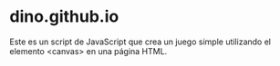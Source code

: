 # dino.github.io
Este es un script de JavaScript que crea un juego simple utilizando el elemento &lt;canvas> en una página HTML.
